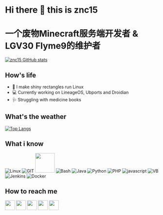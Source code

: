 # Hi there 👋 this is znc15
# 一个废物Minecraft服务端开发者 & LGV30 Flyme9的维护者
[![znc15 GitHub stats](https://github-readme-stats.vercel.app/api?username=znc15&show_icons=true&include_all_commits=true&theme=tokyonight)](https://github.com/znc15)
## How's life
- 📱 I make shiny rectangles run Linux
- 💻 Currently working on LineageOS, Ubports and Droidian
- 🩺 Struggling with medicine books

## What's the weather
[![Top Langs](https://github-readme-stats.vercel.app/api/top-langs/?username=erfanoabdi&layout=compact&langs_count=10&theme=tokyonight)](https://github.com/erfanoabdi)

## What i know
![Linux](https://www.vectorlogo.zone/logos/linux/linux-icon.svg)
![GIT](https://www.vectorlogo.zone/logos/git-scm/git-scm-icon.svg)
<img src="https://github.com/isocpp/logos/raw/master/cpp_logo.svg" width="64">
![Bash](https://www.vectorlogo.zone/logos/gnu_bash/gnu_bash-icon.svg)
![Java](https://www.vectorlogo.zone/logos/java/java-icon.svg)
![Python](https://www.vectorlogo.zone/logos/python/python-icon.svg)
![PHP](https://www.vectorlogo.zone/logos/php/php-icon.svg)
![javascript](https://www.vectorlogo.zone/logos/javascript/javascript-icon.svg)
![VB](https://www.vectorlogo.zone/logos/microsoft_vb/microsoft_vb-icon.svg)
![Jenkins](https://www.vectorlogo.zone/logos/jenkins/jenkins-icon.svg)
![Docker](https://www.vectorlogo.zone/logos/docker/docker-icon.svg)

## How to reach me
[<img src="https://www.vectorlogo.zone/logos/twitter/twitter-tile.svg" width="32">](https://twitter.com/Khode_Erfan)
[<img src="https://www.vectorlogo.zone/logos/instagram/instagram-tile.svg" width="32">](https://www.instagram.com/khode_erfan)
[<img src="https://www.vectorlogo.zone/logos/joinmastodon/joinmastodon-tile.svg" width="32">](https://mastodon.social/@khode_erfan)
[<img src="https://www.vectorlogo.zone/logos/telegram/telegram-tile.svg" width="32">](http://t.me/erfanoabdi)
[<img src="https://www.vectorlogo.zone/logos/linkedin/linkedin-tile.svg" width="32">](https://linkedin.com/in/erfanoabdi/)

